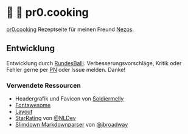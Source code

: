 # :hamburger: :fork_and_knife: pr0.cooking
[pr0.cooking](https://pr0.cooking) Rezeptseite für meinen Freund [Nezos](https://nezos.wtf).

## Entwicklung
Entwicklung durch [RundesBalli](https://RundesBalli.com). Verbesserungsvorschläge, Kritik oder Fehler gerne per [PN](https://pr0gramm.com/inbox/messages/RundesBalli) oder Issue melden. Danke!

### Verwendete Ressourcen
* Headergrafik und Favicon von [Soldiermelly](https://pr0gramm.com/user/Soldiermelly)
* [Fontawesome](https://fontawesome.com/license/free)
* [Layout](https://www.w3schools.com/howto/howto_css_sidebar_responsive.asp)
* [StarRating](https://gist.github.com/NLDev/464b08135138f1c1a135053a898b1a79) von [@NLDev](https://github.com/NLDev)
* [Slimdown Markdownparser](https://gist.github.com/jbroadway/2836900) von [@jbroadway](https://github.com/jbroadway)
